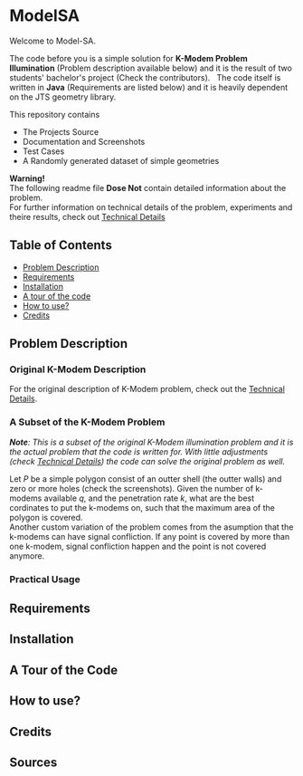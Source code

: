 # ModelSA

Welcome to Model-SA.   

The code before you is a simple solution for **K-Modem Problem Illumination** (Problem description available below) and it is the result of two students' bachelor's project (Check the contributors).  
The code itself is written in __Java__ (Requirements are listed below) and it is heavily dependent on the JTS geometry library.   

This repository contains   
- The Projects Source   
- Documentation and Screenshots   
- Test Cases   
- A Randomly generated dataset of simple geometries   

**Warning!**   
The following readme file **Dose Not** contain detailed information about the problem.   
For further information on technical details of the problem, experiments and theire results, check out [Technical Details](TechincalDetails.md)

## Table of Contents
* [Problem Description](#problem-description)
* [Requirements](#requirements)
* [Installation](#installation) 
* [A tour of the code](#a_tour_of_the_code) 
* [How to use?](#how_to_use?)
* [Credits](#credits)  

## Problem Description
### Original K-Modem Description
For the original description of K-Modem problem, check out the [Technical Details](TechincalDetails.md/#problem_description).   
### A Subset of the K-Modem Problem
_**Note**: This is a subset of the original K-Modem illumination problem and it is the actual problem that the code is written for. With little adjustments (check [Technical Details](TechincalDetails.md/#problem_description)) the code can solve the original problem as well._  
  

Let _P_ be a simple polygon consist of an outter shell (the outter walls) and zero or more holes (check the screenshots). Given the number of k-modems available _q_, and the penetration rate _k_, what are the best cordinates to put the k-modems on, such that the maximum area of the polygon is covered.   
Another custom variation of the problem comes from the asumption that the k-modems can have signal confliction. If any point is covered by more than one k-modem, signal confliction happen and the point is not covered anymore.


### Practical Usage

## Requirements

## Installation

## A Tour of the Code

## How to use?

## Credits

## Sources